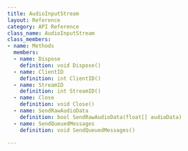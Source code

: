 ```yaml
---
title: AudioInputStream
layout: Reference
category: API Reference
class_name: AudioInputStream
class_members:
- name: Methods
  members:
  - name: Dispose
    definition: void Dispose()
  - name: ClientID
    definition: int ClientID()
  - name: StreamID
    definition: int StreamID()
  - name: Close
    definition: void Close()
  - name: SendRawAudioData
    definition: bool SendRawAudioData(float[] audioData)
  - name: SendQueuedMessages
    definition: void SendQueuedMessages()

---
```

